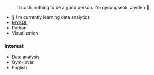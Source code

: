 <div align=center>

It costs nothing to be a good person. I'm gyoungseok, Jayden 👋

</div>


- 🌱 I’m currently learning data analytics
- [MYSQL](https://github.com/gyoungseok/SQL)
- Python 
- Visualization

### Interest
- Data analysis
- Gym-lover
- English


<!--
2022 BA, business administration, PNU
2021 PNU data analytics program(840H) completed, Python, Mysql  -->
